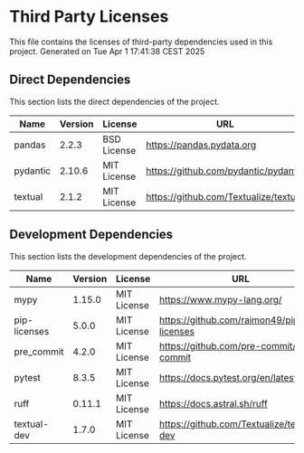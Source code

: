 # Third Party Licenses
This file contains the licenses of third-party dependencies used in this project.
Generated on Tue Apr  1 17:41:38 CEST 2025

## Direct Dependencies
This section lists the direct dependencies of the project.

| Name     | Version | License     | URL                                   |
|----------|---------|-------------|---------------------------------------|
| pandas   | 2.2.3   | BSD License | https://pandas.pydata.org             |
| pydantic | 2.10.6  | MIT License | https://github.com/pydantic/pydantic  |
| textual  | 2.1.2   | MIT License | https://github.com/Textualize/textual |

## Development Dependencies
This section lists the development dependencies of the project.

| Name         | Version | License     | URL                                       |
|--------------|---------|-------------|-------------------------------------------|
| mypy         | 1.15.0  | MIT License | https://www.mypy-lang.org/                |
| pip-licenses | 5.0.0   | MIT License | https://github.com/raimon49/pip-licenses  |
| pre_commit   | 4.2.0   | MIT License | https://github.com/pre-commit/pre-commit  |
| pytest       | 8.3.5   | MIT License | https://docs.pytest.org/en/latest/        |
| ruff         | 0.11.1  | MIT License | https://docs.astral.sh/ruff               |
| textual-dev  | 1.7.0   | MIT License | https://github.com/Textualize/textual-dev |
